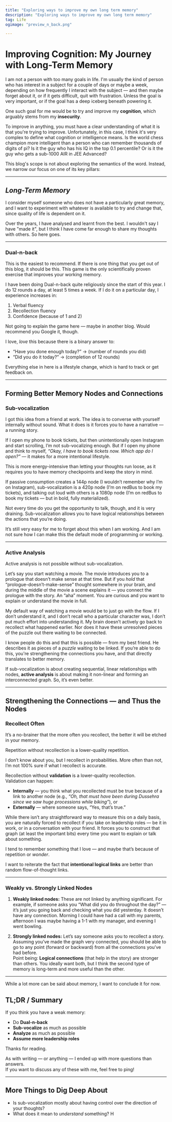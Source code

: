 ```yaml
---
title: "Exploring ways to improve my own long term memory"
description: "Exploring ways to improve my own long term memory"
tag: Life
ogimage: "preview_n_back.png"

---
```


# Improving Cognition: My Journey with Long-Term Memory

I am not a person with too many goals in life. I'm usually the kind of person who has interest in a subject for a couple of days or maybe a week, depending on how frequently I interact with the subject — and then maybe forget about it, or if it gets difficult, quit with frustration. Unless the goal is very important, or if the goal has a deep iceberg beneath powering it.

One such goal for me would be to try and improve my **cognition**, which arguably stems from my **insecurity**.

To improve in anything, you must have a clear understanding of what it is that you're trying to improve. Unfortunately, in this case, I think it's very complex to define what cognition or intelligence means. Is the world chess champion more intelligent than a person who can remember thousands of digits of pi? Is it the guy who has his IQ in the top 0.1 percentile? Or is it the guy who gets a sub-1000 AIR in JEE Advanced?

This blog's scope is not about exploring the semantics of the word. Instead, we narrow our focus on one of its key pillars:

---

## *Long-Term Memory*

I consider myself someone who does not have a particularly great memory, and I want to experiment with whatever is available to try and change that, since quality of life is dependent on it.

Over the years, I have analysed and learnt from the best. I wouldn't say I have "made it", but I think I have come far enough to share my thoughts with others. So here goes.

---

### Dual-n-back

This is the easiest to recommend. If there is one thing that you get out of this blog, it should be this. This game is the only scientifically proven exercise that improves your working memory.

I have been doing Dual-n-back quite religiously since the start of this year. I do 12 rounds a day, at least 5 times a week. If I do it on a particular day, I experience increases in:

1. Verbal fluency  
2. Recollection fluency  
3. Confidence (because of 1 and 2)

Not going to explain the game here — maybe in another blog. Would recommend you Google it, though.

I love, *love* this because there is a binary answer to:  
- “Have you done enough today?” → (number of rounds you did)  
- “Did you do it today?” → (completion of 12 rounds)

Everything else in here is a lifestyle change, which is hard to track or get feedback on.

---

## Forming Better Memory Nodes and Connections

### Sub-vocalization

I got this idea from a friend at work. The idea is to converse with yourself internally without sound. What it does is it forces you to have a narrative — a running story.

If I open my phone to book tickets, but then unintentionally open Instagram and start scrolling, I’m not sub-vocalizing enough. But if I open my phone and think to myself, *“Okay, I have to book tickets now. Which app do I open?”* — it makes for a more intentional lifestyle.

This is more energy-intensive than letting your thoughts run loose, as it requires you to have memory checkpoints and keep the story in mind.

If passive consumption creates a 144p node (I wouldn’t remember why I’m on Instagram), sub-vocalization is a 420p node (I’m on redBus to book my tickets), and talking out loud with others is a 1080p node (I’m on redBus to book my tickets — but in bold, fully materialized).

Not every time do you get the opportunity to talk, though, and it is very draining. Sub-vocalization allows you to have logical relationships between the actions that you’re doing.

It’s still very easy for me to forget about this when I am working. And I am not sure how I can make this the default mode of programming or working.

---

### Active Analysis

Active analysis is not possible without sub-vocalization.

Let’s say you start watching a movie. The movie introduces you to a prologue that doesn’t make sense at that time. But if you *hold* that “prologue-doesn’t-make-sense” thought somewhere in your brain, and during the middle of the movie a scene explains it — you connect the prologue with the story. An “aha” moment. You are curious and you want to explain or understand the movie in full.

My default way of watching a movie would be to just go with the flow. If I don’t understand it, and I don’t recall who a particular character was, I don’t put much effort into understanding it. My brain doesn’t actively go back to recollect what happened earlier. Nor does it have these unresolved pieces of the puzzle out there waiting to be connected.

I know people do this and that this is possible — from my best friend. He describes it as pieces of a *puzzle* waiting to be linked. If you’re able to do this, you're strengthening the connections you have, and that directly translates to better memory.

If sub-vocalization is about creating sequential, linear relationships with nodes, **active analysis** is about making it non-linear and forming an interconnected graph. So, it’s even better.

---

## Strengthening the Connections — and Thus the Nodes

### Recollect Often

It’s a no-brainer that the more often you recollect, the better it will be etched in your memory.

Repetition without recollection is a lower-quality repetition.

I don’t know about you, but I recollect in probabilities. More often than not, I’m not 100% sure if what I recollect is accurate.

Recollection without **validation** is a lower-quality recollection.  
Validation can happen:

- **Internally** — you think what you recollected must be true because of a link to another node (e.g., *“Oh, that must have been during Dussehra since we saw huge processions while biking”*), or  
- **Externally** — where someone says, “Yes, that’s true.”

While there isn’t any straightforward way to measure this on a daily basis, you are naturally forced to recollect if you take on leadership roles — be it in work, or in a conversation with your friend. It forces you to construct that graph (at least the important bits) every time you want to explain or talk about something.

I tend to remember something that I love — and maybe that’s because of repetition or *wonder*.

I want to reiterate the fact that **intentional logical links** are better than random flow-of-thought links.

---

### Weakly vs. Strongly Linked Nodes

1. **Weakly linked nodes:** These are not linked by anything significant. For example, if someone asks you “What did you do throughout the day?” — it’s just you going back and checking what you did yesterday. It doesn’t have any connection. Morning I could have had a call with my parents, afternoon I was maybe having a 1-1 with my manager, and evening I went bowling.

2. **Strongly linked nodes:** Let’s say someone asks you to recollect a story. Assuming you’ve made the graph very connected, you should be able to go to any point (forward or backward) from all the connections you’ve had before.  
   Point being: **Logical connections** (that help in the story) are stronger than others. You ideally want both, but I think the second type of memory is long-term and more useful than the other.

---

While a lot more can be said about memory, I want to conclude it for now.

## TL;DR / Summary

If you think you have a weak memory:

- Do **Dual-n-back**  
- **Sub-vocalize** as much as possible  
- **Analyze** as much as possible  
- **Assume more leadership roles**

Thanks for reading.

As with writing — or anything — I ended up with more questions than answers.  
If you want to discuss any of these with me, feel free to ping!

---

## More Things to Dig Deep About

- Is sub-vocalization mostly about having control over the direction of your thoughts?  
- What does it mean to *understand* something? H
